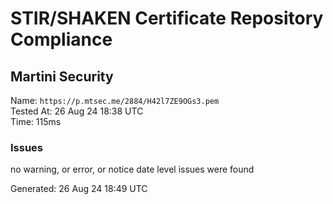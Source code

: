 # STIR/SHAKEN Certificate Repository Compliance

## Martini Security

Name: `https://p.mtsec.me/2884/H42l7ZE9OGs3.pem`\
Tested At: 26 Aug 24 18:38 UTC\
Time: 115ms

### Issues

no warning, or error, or notice date level issues were found

Generated: 26 Aug 24 18:49 UTC